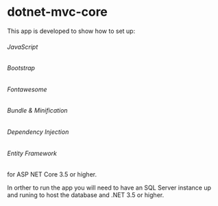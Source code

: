 # dotnet-mvc-core

This app is developed to show how to set up:
###### JavaScript
###### Bootstrap
###### Fontawesome 
###### Bundle & Minification 
###### Dependency Injection
###### Entity Framework

for ASP NET Core 3.5 or higher.

In orther to run the app you will need to have an SQL Server instance up and runing to host the database and .NET 3.5 or higher.
